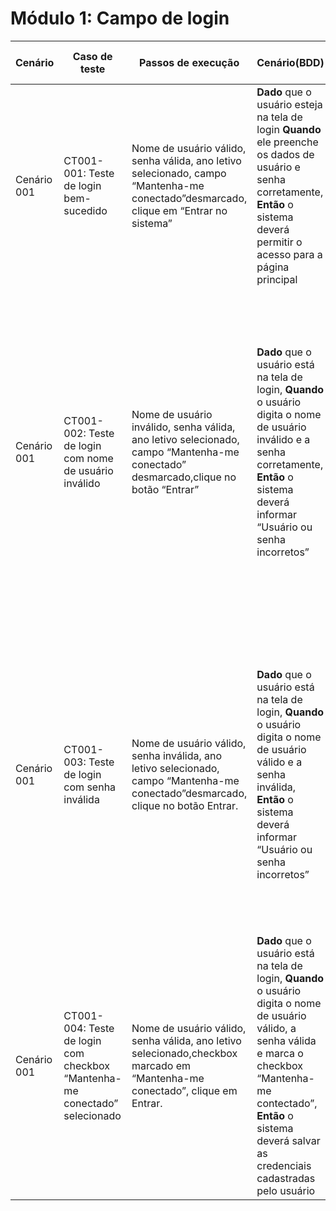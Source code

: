 
# Módulo 1: Campo de login

| Cenário     | Caso de teste                                                | Passos de execução                                           | Cenário(BDD)                                                 | Critérios de aceitação                                       | Resultados esperados                                         |
| ----------- | ------------------------------------------------------------ | ------------------------------------------------------------ | ------------------------------------------------------------ | ------------------------------------------------------------ | ------------------------------------------------------------ |
| Cenário 001 | CT001-001: Teste de login bem-sucedido                       | Nome de usuário válido, senha válida, ano letivo selecionado, campo “Mantenha-me conectado”desmarcado, clique em “Entrar no sistema” | **Dado** que o usuário esteja na tela de login **Quando** ele preenche os dados de usuário e senha corretamente, **Então** o sistema deverá permitir o acesso para a página principal | Inserir um nome de usuário e senha válidos; O sistema deve permitir o acesso e redirecionar o usuário para a página principal. | O usuário é redirecionado para a página principal do sistema após o login. |
| Cenário 001 | CT001-002: Teste de login com nome de usuário inválido        | Nome de usuário inválido, senha válida, ano letivo selecionado, campo “Mantenha-me conectado” desmarcado,clique no botão “Entrar” | **Dado** que o usuário está na tela de login, **Quando** o usuário digita o nome de usuário inválido e a senha corretamente, **Então** o sistema deverá informar “Usuário ou senha incorretos” | O sistema deve exibir a mensagem “Usuário ou senha incorretos” | O sistema deve reconhecer que o nome de usuário não corresponde a uma conta válida; O sistema exibe uma mensagem de erro informando “Usuário ou senha incorretos”; A página de login deve permanecer visível, permitindo que o usuário faça novas tentativas de login. |
| Cenário 001 | CT001-003: Teste de login com senha inválida                 | Nome de usuário válido, senha inválida, ano letivo selecionado, campo “Mantenha-me conectado”desmarcado, clique no botão Entrar. | **Dado** que o usuário está na tela de login, **Quando** o usuário digita o nome de usuário válido e a senha inválida, **Então** o sistema deverá informar “Usuário ou senha incorretos” | O sistema deve exibir uma mensagem de erro indicando “usuário ou senha incorretos” | O sistema deve reconhecer que a senha não corresponde a uma conta válida;O sistema exibe uma mensagem de erro informando “usuário ou senha incorretos”;A página de login deve permanecer visível, permitindo que o usuário faça novas tentativas de login. |
| Cenário 001 | CT001-004: Teste de login com checkbox “Mantenha-me conectado” selecionado | Nome de usuário válido, senha válida, ano letivo selecionado,checkbox marcado em “Mantenha-me conectado”, clique em Entrar. | **Dado** que o usuário está na tela de login, **Quando** o usuário digita o nome de usuário válido, a senha válida e marca o checkbox “Mantenha-me contectado”, **Então** o sistema deverá salvar as credenciais cadastradas pelo usuário | O sistema deve permitir o acesso e redirecionar o usuário para a página principal. | O usuário é redirecionado para a página principal do sistema após o login, e as credenciais são gravadas para sessões futuras. |
